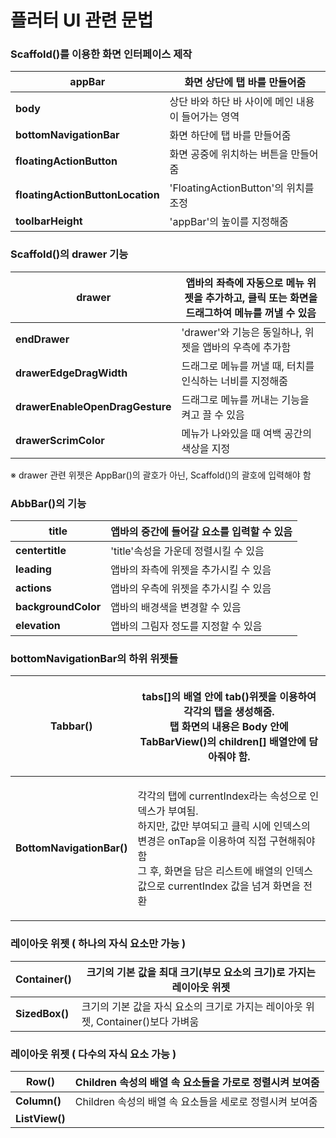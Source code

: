 # 플러터 UI 관련 문법

### **Scaffold()를 이용한 화면 인터페이스 제작**

| **appBar**                       | 화면 상단에  탭 바를 만들어줌              |
| -------------------------------- | ------------------------------ |
| **body**                         | 상단 바와 하단 바 사이에 메인 내용이 들어가는 영역  |
| **bottomNavigationBar**          | 화면 하단에 탭 바를 만들어줌               |
| **floatingActionButton**         | 화면 공중에 위치하는 버튼을 만들어줌           |
| **floatingActionButtonLocation** | 'FloatingActionButton'의 위치를 조정 |
| **toolbarHeight**                | 'appBar'의 높이를 지정해줌             |

### **Scaffold()의 drawer 기능**

| **drawer**                      | 앱바의 좌측에 자동으로 메뉴 위젯을 추가하고, 클릭 또는 화면을 드래그하여 메뉴를 꺼낼 수 있음 |
| ------------------------------- | ----------------------------------------------------- |
| **endDrawer**                   | 'drawer'와 기능은 동일하나, 위젯을 앱바의 우측에 추가함                   |
| **drawerEdgeDragWidth**         | 드래그로 메뉴를 꺼낼 때, 터치를 인식하는 너비를 지정해줌                      |
| **drawerEnableOpenDragGesture** | 드래그로 메뉴를 꺼내는 기능을 켜고 끌 수 있음                            |
| **drawerScrimColor**            | 메뉴가 나와있을 때 여백 공간의 색상을 지정                              |

※ drawer 관련 위젯은 AppBar()의 괄호가 아닌, Scaffold()의 괄호에 입력해야 함

### **AbbBar()의 기능**

| **title**           | 앱바의 중간에 들어갈 요소를 입력할 수 있음 |
| ------------------- | ------------------------ |
| **centertitle**     | 'title'속성을 가운데 정렬시킬 수 있음 |
| **leading**         | 앱바의 좌측에 위젯을 추가시킬 수 있음    |
| **actions**         | 앱바의 우측에 위젯을 추가시킬 수 있음    |
| **backgroundColor** | 앱바의 배경색을 변경할 수 있음        |
| **elevation**       | 앱바의 그림자 정도를 지정할 수 있음     |

### **bottomNavigationBar의 하위 위젯들**

| **Tabbar()**              | <p>tabs[]의 배열 안에 tab()위젯을 이용하여 각각의 탭을 생성해줌.<br>탭 화면의 내용은 Body 안에 TabBarView()의 children[] 배열안에 담아줘야 함.</p>                                                  |
| ------------------------- | ----------------------------------------------------------------------------------------------------------------------------------------------------------- |
| **BottomNavigationBar()** | <p>각각의 탭에 currentIndex라는 속성으로 인덱스가 부여됨.<br>하지만, 값만 부여되고 클릭 시에 인덱스의 변경은 onTap을 이용하여 직접 구현해줘야 함<br>그 후, 화면을 담은 리스트에 배열의 인덱스 값으로 currentIndex 값을 넘겨 화면을 전환</p> |

### **레이아웃 위젯 ( 하나의 자식 요소만 가능 )**

| **Container()** | 크기의 기본 값을 최대 크기(부모 요소의 크기)로 가지는 레이아웃 위젯             |
| --------------- | --------------------------------------------------- |
| **SizedBox()**  | 크기의 기본 값을 자식 요소의 크기로 가지는 레이아웃 위젯, Container()보다 가벼움 |

### **레이아웃 위젯 ( 다수의 자식 요소 가능 )**

| **Row()**      | Children 속성의 배열 속 요소들을 가로로 정렬시켜 보여줌 |
| -------------- | ----------------------------------- |
| **Column()**   | Children 속성의 배열 속 요소들을 세로로 정렬시켜 보여줌 |
| **ListView()** |                                     |

